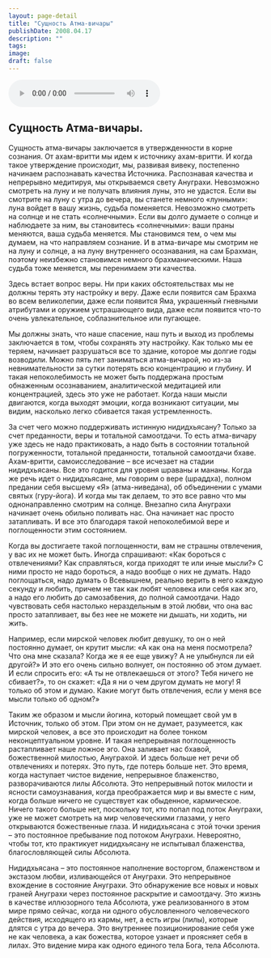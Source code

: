 ```yaml
---
layout: page-detail
title: "Сущность Атма-вичары"
publishDate: 2008.04.17
description: ""
tags:
image:
draft: false
---
```


<audio title="2008.04.17 - Сущность Атма-вичары.mp3" src="/upload/iblock/af3/af3830e3dcebcfa98eb3715fbdef3830.mp3" controls=""></audio>

## **Сущность Атма-вичары.**  
 Сущность атма-вичары заключается в утвержденности в корне сознания. От ахам-вритти мы идем к источнику ахам-вритти. И когда такое утверждение происходит, мы, развивая вивеку, постепенно начинаем распознавать качества Источника. Распознавая качества и непрерывно медитируя, мы открываемся свету Ануграхи. Невозможно смотреть на луну и не получать влияния луны, это не удастся. Если вы смотрите на луну с утра до вечера, вы станете немного «лунными»: луна войдет в вашу жизнь, судьба поменяется. Невозможно смотреть на солнце и не стать «солнечными». Если вы долго думаете о солнце и наблюдаете за ним, вы становитесь «солнечными»: ваши праны меняются, ваша судьба меняется. Мы становимся тем, о чем мы думаем, на что направляем сознание. И в атма-вичаре мы смотрим не на луну и солнце, а на луну внутреннего осознавания, на сам Брахман, поэтому неизбежно становимся немного брахманическими. Наша судьба тоже меняется, мы перенимаем эти качества.

 Здесь встает вопрос веры. Ни при каких обстоятельствах мы не должны терять эту настройку и веру. Даже если появится сам Брахма во всем великолепии, даже если появится Яма, украшенный гневными атрибутами и оружием устрашающего вида, даже если появится что-то очень увлекательное, соблазнительное или пугающее.

 Мы должны знать, что наше спасение, наш путь и выход из проблемы заключается в том, чтобы сохранять эту настройку. Как только мы ее теряем, начинает разрушаться все то здание, которое мы долгие годы возводили. Можно пять лет заниматься атма-вичарой, но из-за невнимательности за сутки потерять всю концентрацию и глубину. И такая непоколебимость не может быть поддержана простым обнаженным осознаванием, аналитической медитацией или концентрацией, здесь это уже не работает. Когда наши мысли двигаются, когда выходят эмоции, когда возникают ситуации, мы видим, насколько легко сбивается такая устремленность.

 За счет чего можно поддерживать истинную нидидхьясану? Только за счет преданности, веры и тотальной самоотдачи. То есть атма-вичару уже здесь не надо практиковать, а надо быть в состоянии тотальной погруженности, тотальной преданности, тотальной самоотдачи бхаве. Ахам-вритти, самоисследование – все исчезает на стадии нидидхьясаны. Все это годится для уровня шраваны и мананы. Когда же речь идет о нидидхьясане, мы говорим о вере (шраддха), полном предании себя высшему «Я» (атма-ниведана), об объединении с умами святых (гуру-йога). И когда мы так делаем, то это все равно что мы однонаправленно смотрим на солнце. Внезапно сила Ануграхи начинает очень обильно поливать нас. Она начинает нас просто затапливать. И все это благодаря такой непоколебимой вере и поглощенности этим состоянием.

 Когда вы достигаете такой поглощенности, вам не страшны отвлечения, у вас их не может быть. Иногда спрашивают: «Как бороться с отвлечениями? Как справляться, когда приходят те или иные мысли?» С ними просто не надо бороться, а надо вообще о них не думать. Надо поглощаться, надо думать о Всевышнем, реально верить в него каждую секунду и любить, причем не так как любят человека или себя как эго, а надо его любить до самозабвения, до полной самоотдачи. Надо чувствовать себя настолько нераздельным в этой любви, что она вас просто затапливает, вы без нее не можете ни дышать, ни ходить, ни жить.

 Например, если мирской человек любит девушку, то он о ней постоянно думает, он крутит мысли: «А как она на меня посмотрела? Что она мне сказала? Когда же я ее еще увижу? А не улыбнулся ли ей другой?» И это его очень сильно волнует, он постоянно об этом думает. И если спросить его: «А ты не отвлекаешься от этого? Тебя ничего не сбивает?», то он скажет: «Да я ни о чем другом думать не могу! Я только об этом и думаю. Какие могут быть отвлечения, если у меня все мысли только об одном?»

 Таким же образом и мысли йогина, который помещает свой ум в Источник, только об этом. При этом он не думает, разумеется, как мирской человек, а все это происходит на более тонком неконцептуальном уровне. И такая непрерывная поглощенность растапливает наше ложное эго. Она заливает нас бхавой, божественной милостью, Ануграхой. И здесь больше нет речи об отвлечениях и потерях. Это путь, где потерь больше нет. Это время, когда наступает чистое видение, непрерывное блаженство, разворачиваются лилы Абсолюта. Это непрерывный поток милости и ясности самоузнавания, когда преображается мир и вы вместе с ним, когда больше ничего не существует как обыденное, кармическое. Ничего такого больше нет, поскольку тот, кто попал под поток Ануграхи, уже не может смотреть на мир человеческими глазами, у него открываются божественные глаза. И нидидхьясана с этой точки зрения – это постоянное пребывание под потоком Ануграхи. Невероятно, чтобы тот, кто практикует нидидхьясану не испытывал блаженства, благословляющей силы Абсолюта.

 Нидидхьясана – это постоянное наполнение восторгом, блаженством и экстазом любви, изливающейся от Ануграхи. Это непрерывное вхождение в состояние Ануграхи. Это обнаружение все новых и новых граней Ануграхи через постоянное раскрытие и самоотдачу. Это жизнь в качестве иллюзорного тела Абсолюта, уже реализованного в этом мире прямо сейчас, когда ни одного обусловленного человеческого действия, исходящего из кармы, нет, а есть игры (лилы), которые длятся с утра до вечера. Это внутреннее позиционирование себя уже не как человека, а как божества, которое узнает и проясняет себя в лилах. Это видение мира как одного единого тела Бога, тела Абсолюта.
  
  
